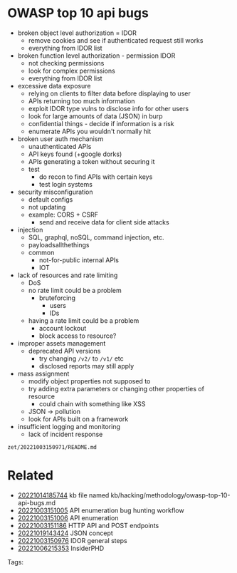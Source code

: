 # OWASP top 10 api bugs
- broken object level authorization = IDOR
  - remove cookies and see if authenticated request still works
  - everything from IDOR list
- broken function level authorization - permission IDOR
  - not checking permissions
  - look for complex permissions
  - everything from IDOR list
- excessive data exposure
  - relying on clients to filter data before displaying to user
  - APIs returning too much information
  - exploit IDOR type vulns to disclose info for other users
  - look for large amounts of data (JSON) in burp
  - confidential things - decide if information is a risk
  - enumerate APIs you wouldn't normally hit
- broken user auth mechanism
  - unauthenticated APIs
  - API keys found (+google dorks)
  - APIs generating a token without securing it
  - test
    - do recon to find APIs with certain keys
    - test login systems
- security misconfiguration
  - default configs
  - not updating
  - example: CORS + CSRF
    - send and receive data for client side attacks
- injection
  - SQL, graphql, noSQL, command injection, etc.
  - payloadsallthethings
  - common
    - not-for-public internal APIs
    - IOT
- lack of resources and rate limiting
  - DoS
  - no rate limit could be a problem
    - bruteforcing
      - users
      - IDs
  - having a rate limit could be a problem
    - account lockout
    - block access to resource?
- improper assets management
  - deprecated API versions
    - try changing `/v2/` to `/v1/` etc
    - disclosed reports may still apply
- mass assignment
  - modify object properties not supposed to
  - try adding extra parameters or changing other properties of resource
    - could chain with something like XSS
  - JSON -> pollution
  - look for APIs built on a framework
- insufficient logging and monitoring
  - lack of incident response

` zet/20221003150971/README.md `

# Related

- [20221014185744](/zet/20221014185744/README.md) kb file named kb/hacking/methodology/owasp-top-10-api-bugs.md
- [20221003151005](/zet/20221003151005/README.md) API enumeration bug hunting workflow
- [20221003151006](/zet/20221003151006/README.md) API enumeration
- [20221003151186](/zet/20221003151186/README.md) HTTP API and POST endpoints
- [20221019143424](/zet/20221019143424/README.md) JSON concept
- [20221003150976](/zet/20221003150976/README.md) IDOR general steps
- [20221006215353](/zet/20221006215353/README.md) InsiderPHD

Tags:

    
